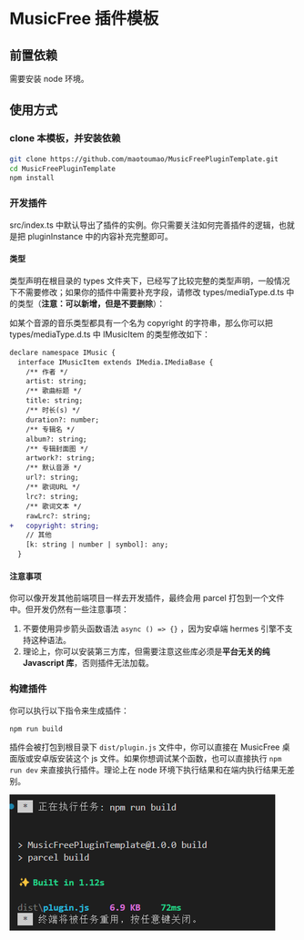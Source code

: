 # MusicFree 插件模板

## 前置依赖

需要安装 node 环境。

## 使用方式

### clone 本模板，并安装依赖

```bash
git clone https://github.com/maotoumao/MusicFreePluginTemplate.git
cd MusicFreePluginTemplate
npm install
```

### 开发插件

src/index.ts 中默认导出了插件的实例。你只需要关注如何完善插件的逻辑，也就是把 pluginInstance 中的内容补充完整即可。

#### 类型

类型声明在根目录的 types 文件夹下，已经写了比较完整的类型声明，一般情况下不需要修改；如果你的插件中需要补充字段，请修改 types/mediaType.d.ts 中的类型（**注意：可以新增，但是不要删除**）：

如某个音源的音乐类型都具有一个名为 copyright 的字符串，那么你可以把 types/mediaType.d.ts 中 IMusicItem 的类型修改如下：

```diff
declare namespace IMusic {
  interface IMusicItem extends IMedia.IMediaBase {
    /** 作者 */
    artist: string;
    /** 歌曲标题 */
    title: string;
    /** 时长(s) */
    duration?: number;
    /** 专辑名 */
    album?: string;
    /** 专辑封面图 */
    artwork?: string;
    /** 默认音源 */
    url?: string;
    /** 歌词URL */
    lrc?: string;
    /** 歌词文本 */
    rawLrc?: string;
+   copyright: string;
    // 其他
    [k: string | number | symbol]: any;
  }
```

#### 注意事项
你可以像开发其他前端项目一样去开发插件，最终会用 parcel 打包到一个文件中。但开发仍然有一些注意事项：

1. 不要使用异步箭头函数语法 ```async () => {}``` ，因为安卓端 hermes 引擎不支持这种语法。
2. 理论上，你可以安装第三方库，但需要注意这些库必须是**平台无关的纯 Javascript 库**，否则插件无法加载。

### 构建插件

你可以执行以下指令来生成插件：

```bash
npm run build
```

插件会被打包到根目录下 ```dist/plugin.js``` 文件中，你可以直接在 MusicFree 桌面版或安卓版安装这个 js 文件。如果你想调试某个函数，也可以直接执行 ```npm run dev``` 来直接执行插件。理论上在 node 环境下执行结果和在端内执行结果无差别。

![图片](./imgs/build.png)
